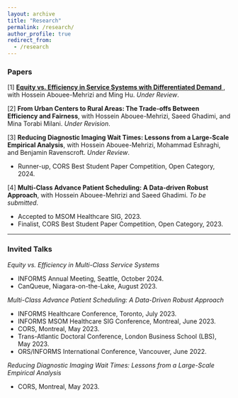 ```yaml
---
layout: archive
title: "Research"
permalink: /research/
author_profile: true
redirect_from:
  - /research
---
```


### Papers

[1] <a href="https://papers.ssrn.com/sol3/papers.cfm?abstract_id=5190502" target="_blank">
<strong>Equity vs. Efficiency in Service Systems with Differentiated Demand</strong>
</a>, with Hossein Abouee-Mehrizi and Ming Hu. *Under Review*.

[2] **From Urban Centers to Rural Areas: The Trade-offs Between Efficiency and Fairness**, with Hossein Abouee-Mehrizi, Saeed Ghadimi, and Mina Torabi Milani. *Under Revision*.

[3] **Reducing Diagnostic Imaging Wait Times: Lessons from a Large-Scale Empirical Analysis**, with Hossein Abouee-Mehrizi, Mohammad Eshraghi, and Benjamin Ravenscroft. *Under Review*.
- Runner-up, CORS Best Student Paper Competition, Open Category, 2024.

[4] **Multi-Class Advance Patient Scheduling: A Data-driven Robust Approach**, with Hossein Abouee-Mehrizi and Saeed Ghadimi. *To be submitted*.
- Accepted to MSOM Healthcare SIG, 2023.
- Finalist, CORS Best Student Paper Competition, Open Category, 2023.

---

### Invited Talks

*Equity vs. Efficiency in Multi-Class Service Systems*
- INFORMS Annual Meeting, Seattle, October 2024.
- CanQueue, Niagara-on-the-Lake, August 2023.

*Multi-Class Advance Patient Scheduling: A Data-Driven Robust Approach*
- INFORMS Healthcare Conference, Toronto, July 2023.
- INFORMS MSOM Healthcare SIG Conference, Montreal, June 2023.
- CORS, Montreal, May 2023.
- Trans-Atlantic Doctoral Conference, London Business School (LBS), May 2023.
- ORS/INFORMS International Conference, Vancouver, June 2022.

*Reducing Diagnostic Imaging Wait Times: Lessons from a Large-Scale Empirical Analysis*
- CORS, Montreal, May 2023.


